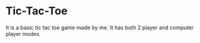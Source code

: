 # Tic-Tac-Toe
It is a basic tic tac toe game made by me. It has both 2 player and computer player modes.
